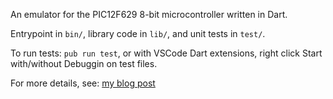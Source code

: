 An emulator for the PIC12F629 8-bit microcontroller written in Dart.

Entrypoint in `bin/`, library code in `lib/`, and unit tests in `test/`.

To run tests: `pub run test`, or with VSCode Dart extensions, right click Start with/without Debuggin on test files.

For more details, see: [my blog post](http://bmantoni.github.io/pic-emulator-part-1/)
